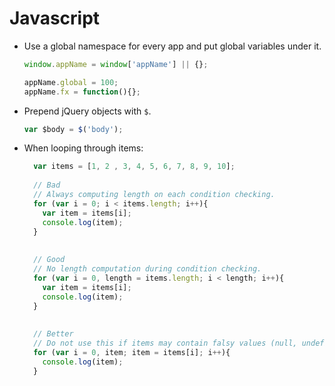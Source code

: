 # Javascript

* Use a global namespace for every app and put global variables under it.
  ```javascript
  window.appName = window['appName'] || {};
  
  appName.global = 100;
  appName.fx = function(){};
  ```

* Prepend jQuery objects with `$`.
  ```js
  var $body = $('body');
  ```

* When looping through items:

  ```js
    var items = [1, 2 , 3, 4, 5, 6, 7, 8, 9, 10];
    
    // Bad
    // Always computing length on each condition checking.
    for (var i = 0; i < items.length; i++){
      var item = items[i];
      console.log(item);
    }
    
    
    // Good
    // No length computation during condition checking.
    for (var i = 0, length = items.length; i < length; i++){
      var item = items[i];
      console.log(item);
    }
    
    
    // Better
    // Do not use this if items may contain falsy values (null, undefined, '', 0, false)
    for (var i = 0, item; item = items[i]; i++){
      console.log(item);
    }
  ```
